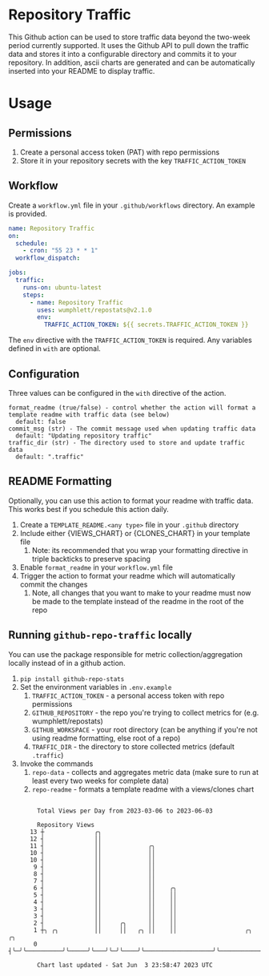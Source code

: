 # Repository Traffic

This Github action can be used to store traffic data beyond the two-week period currently supported.
It uses the Github API to pull down the traffic data and stores it into a configurable directory and commits it to your 
repository. In addition, ascii charts are generated and can be automatically inserted into your README to display traffic.

# Usage
## Permissions
1. Create a personal access token (PAT) with repo permissions
2. Store it in your repository secrets with the key `TRAFFIC_ACTION_TOKEN`

## Workflow
Create a `workflow.yml` file in your `.github/workflows` directory. An example is provided.

```yaml
name: Repository Traffic
on:
  schedule:
    - cron: "55 23 * * 1"
  workflow_dispatch:

jobs:
  traffic:
    runs-on: ubuntu-latest
    steps:
      - name: Repository Traffic
        uses: wumphlett/repostats@v2.1.0
        env:
          TRAFFIC_ACTION_TOKEN: ${{ secrets.TRAFFIC_ACTION_TOKEN }}
```
The `env` directive with the `TRAFFIC_ACTION_TOKEN` is required. Any variables defined in `with` are optional.

## Configuration
Three values can be configured in the `with` directive of the action.
```
format_readme (true/false) - control whether the action will format a template readme with traffic data (see below)
  default: false
commit_msg (str) - The commit message used when updating traffic data
  default: "Updating repository traffic"
traffic_dir (str) - The directory used to store and update traffic data
  default: ".traffic"
```

## README Formatting
Optionally, you can use this action to format your readme with traffic data. This works best if you schedule this action
daily.

1. Create a `TEMPLATE_README.<any type>` file in your `.github` directory
2. Include either {VIEWS_CHART} or {CLONES_CHART} in your template file
   1. Note: its recommended that you wrap your formatting directive in triple backticks to preserve spacing
3. Enable `format_readme` in your `workflow.yml` file
4. Trigger the action to format your readme which will automatically commit the changes
   1. Note, all changes that you want to make to your readme must now be made to the template instead of the readme in the root of the repo

## Running `github-repo-traffic` locally
You can use the package responsible for metric collection/aggregation locally instead of in a github action.

1. `pip install github-repo-stats`
2. Set the environment variables in `.env.example`
   1. `TRAFFIC_ACTION_TOKEN` - a personal access token with repo permissions
   2. `GITHUB_REPOSITORY` - the repo you're trying to collect metrics for (e.g. wumphlett/repostats)
   3. `GITHUB_WORKSPACE` - your root directory (can be anything if you're not using readme formatting, else root of a repo)
   4. `TRAFFIC_DIR` - the directory to store collected metrics (default `.traffic`)
3. Invoke the commands
   1. `repo-data` - collects and aggregates metric data (make sure to run at least every two weeks for complete data)
   2. `repo-readme` - formats a template readme with a views/clones chart

```

        Total Views per Day from 2023-03-06 to 2023-06-03

        Repository Views
      13 ┼              ╭╮
      12 ┤              ││
      11 ┤              ││             ╭╮
      10 ┤              ││             ││
      10 ┤              ││             ││
       9 ┤              ││             ││
       8 ┤              ││             ││
       7 ┤              ││             ││
       6 ┤              ││             ││    ╭╮
       5 ┤              ││             ││    ││
       4 ┤              ││             ││    ││
       3 ┤              ││             ││    ││
       3 ┤              ││             ││    ││
       2 ┤              ││     ╭╮      ││    ││
       1 ┼╮ ╭╮          ││     ││   ╭╮ ││    ││                   ╭╮                          ╭╮
       0 ┤╰─╯╰──────────╯╰─────╯╰───╯╰─╯╰────╯╰───────────────────╯╰──────────────────────────╯╰───

        Chart last updated - Sat Jun  3 23:58:47 2023 UTC
        
```

